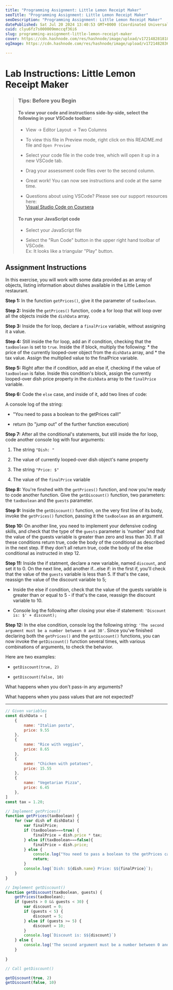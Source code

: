 ```yaml
---
title: "Programming Assignment: Little Lemon Receipt Maker"
seoTitle: "Programming Assignment: Little Lemon Receipt Maker"
seoDescription: "Programming Assignment: Little Lemon Receipt Maker"
datePublished: Sat Jul 20 2024 13:40:53 GMT+0000 (Coordinated Universal Time)
cuid: clyu6fz7s000009mmccqf36i6
slug: programming-assignment-little-lemon-receipt-maker
cover: https://cdn.hashnode.com/res/hashnode/image/upload/v1721482818183/1a61271b-4659-4e06-9caa-d7ee8330c36a.png
ogImage: https://cdn.hashnode.com/res/hashnode/image/upload/v1721482836805/254dce77-82b9-4754-86de-eb8a4f45873e.png

---
```


# **Lab Instructions: Little Lemon Receipt Maker**

> ### **Tips: Before you Begin**
> 
> #### **To view your code and instructions side-by-side, select the following in your VSCode toolbar:**
> 
> * View -&gt; Editor Layout -&gt; Two Columns
>     
> * To view this file in Preview mode, right click on this README.md file and `Open Preview`
>     
> * Select your code file in the code tree, which will open it up in a new VSCode tab.
>     
> * Drag your assessment code files over to the second column.
>     
> * Great work! You can now see instructions and code at the same time.
>     
> * Questions about using VSCode? Please see our support resources here:  
>     [Visual Studio Code on Coursera](https://www.coursera.org/learn/programming-with-javascript/supplement/roMvE/visual-studio-code-on-coursera)
>     
> 
> #### **To run your JavaScript code**
> 
> * Select your JavaScript file
>     
> * Select the "Run Code" button in the upper right hand toolbar of VSCode.  
>     Ex: It looks like a triangular "Play" button.
>     

## **Assignment Instructions**

In this exercise, you will work with some data provided as an array of objects, listing information about dishes available in the Little Lemon restaurant.  

**Step 1:** In the function `getPrices()`, give it the parameter of `taxBoolean`.

**Step 2:** Inside the `getPrices()` function, code a for loop that will loop over all the objects inside the `dishData` array.

**Step 3:** Inside the for loop, declare a `finalPrice` variable, without assigning it a value.

**Step 4:** Still inside the for loop, add an if condition, checking that the `taxBoolean` is set to `true`. Inside the if block, multiply the following: \* the price of the currently looped-over object from the `dishData` array, and \* the tax value. Assign the multiplied value to the finalPrice variable.

**Step 5:** Right after the if condition, add an else if, checking if the value of `taxBoolean` is false. Inside this condition's block, assign the currently looped-over dish price property in the `dishData` array to the `finalPrice` variable.

**Step 6:** Code the `else` case, and inside of it, add two lines of code:

A console log of the string:

* "You need to pass a boolean to the getPrices call!"
    
* return (to "jump out" of the further function execution)
    

**Step 7:** After all the conditional's statements, but still inside the for loop, code another console log with four arguments:

1. The string `"Dish: "`
    
2. The value of currently looped-over dish object's name property
    
3. The string `"Price: $"`
    
4. The value of the `finalPrice` variable  
    

**Step 8:** You're finshed with the `getPrices()` function, and now you're ready to code another function. Give the `getDiscount()` function, two parameters: the `taxBoolean` and the `guests` parameter.

**Step 9:** Inside the `getDiscount()` function, on the very first line of its body, invoke the `getPrices()` function, passing it the `taxBoolean` as an argument.

**Step 10:** On another line, you need to implement your defensive coding skills, and check that the type of the `guests` parameter is 'number' and that the value of the guests variable is greater than zero and less than 30. If all these conditions return true, code the body of the conditional as described in the next step. If they don't all return true, code the body of the else conditional as instructed in step 12.

**Step 11:** Inside the if statment, declare a new variable, named `discount`, and set it to 0. On the next line, add another if...else if: in the first if, you'll check that the value of the `guests` variable is less than 5. If that's the case, reassign the value of the discount variable to 5;

* Inside the else if condition, check that the value of the guests variable is greater than or equal to 5 - if that's the case, reassign the discount variable to 10.
    
* Console log the following after closing your else-if statement: `'Discount is: $' + discount);`
    

**Step 12:** In the else condition, console log the following string: `'The second argument must be a number between 0 and 30'`. Since you've finished declaring both the `getPrices()` and the `getDiscount()` functions, you can now invoke the `getDiscount()` function several times, with various combinations of arguments, to check the behavior.

Here are two examples:

* `getDiscount(true, 2)`
    
* `getDiscount(false, 10)`
    

What happens when you don't pass-in any arguments?

What happens when you pass values that are not expected?

---

```javascript
// Given variables
const dishData = [
    {
        name: "Italian pasta",
        price: 9.55
    },
    {
        name: "Rice with veggies",
        price: 8.65
    },
    {
        name: "Chicken with potatoes",
        price: 15.55
    },
    {
        name: "Vegetarian Pizza",
        price: 6.45
    },
]
const tax = 1.20;

// Implement getPrices()
function getPrices(taxBoolean) {
    for (var dish of dishData) {
        var finalPrice;
        if (taxBoolean===true) {
            finalPrice = dish.price * tax;
        } else if(taxBoolean===false){
            finalPrice = dish.price;
        } else {
            console.log("You need to pass a boolean to the getPrices call!");
            return;
        }
        console.log(`Dish: ${dish.name} Price: $${finalPrice}`);
    }
}

// Implement getDiscount()
function getDiscount(taxBoolean, guests) {
    getPrices(taxBoolean);
    if (guests > 0 && guests < 30) {
        var discount = 0;
        if (guests < 5) {
            discount = 5;
        } else if (guests >= 5) {
            discount = 10;
        }
        console.log(`Discount is: $${discount}`)
    } else {
        console.log('The second argument must be a number between 0 and 30');
    }
    
}

// Call getDiscount()

getDiscount(true, 2)
getDiscount(false, 10)
```